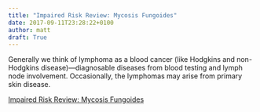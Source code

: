 ```yaml
---
title: "Impaired Risk Review: Mycosis Fungoides"
date: 2017-09-11T23:28:22+0100
author: matt
draft: True
---
```

Generally we think of lymphoma as a blood cancer (like Hodgkins and non-Hodgkins disease)—diagnosable diseases from blood testing and lymph node involvement.  Occasionally, the lymphomas may arise from primary skin disease.

[ Impaired Risk Review: Mycosis Fungoides ]( http://www.brokerworldmag.com/articles/articles.php?articleid=4305 )

